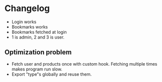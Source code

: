 # Changelog

- Login works
- Bookmarks works
- Bookmarks fetched at login
- 1 is admin, 2 and 3 is user.

## Optimization problem

- Fetch user and products once with custom hook. Fetching multiple times makes program run slow.
- Export "type"s globally and reuse them.
